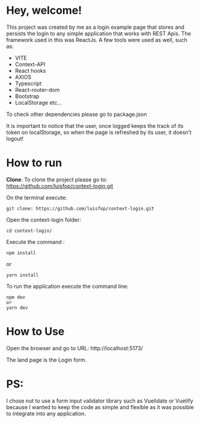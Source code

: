 # Hey, welcome!

  
This project was created by me as a login example page that stores and persists the login to any simple application that works with REST Apis.
The framework used in this was ReactJs. A few tools were used as well, such as:

- VITE
- Context-API
- React hooks
- AXIOS
- Typescript
- React-router-dom
- Bootstrap
- LocalStorage
etc...

To check other dependencies please go to package.json


It is important to notice that the user, once logged keeps the track of its token on localStorage, so when the page is refreshed by its user, it doesn’t logout!


# How to run


**Clone**:
To clone the project please go to:
https://github.com/luisfop/context-login.git

On the terminal execute: 

    git clone: https://github.com/luisfop/context-login.git

Open the context-login folder:

    cd context-login/
    
Execute the command :

    npm install

   or

    yarn install

To run the application execute the command line:

    npm dev
    or
    yarn dev


# How to Use

Open the browser and go to URL:
http://localhost:5173/

The land page is the Login form.

# PS:

I chose not to use a form input validator library such as Vuelidate or Vuetify because I wanted to keep the code as simple and flexible as it was possible to integrate into any application.
